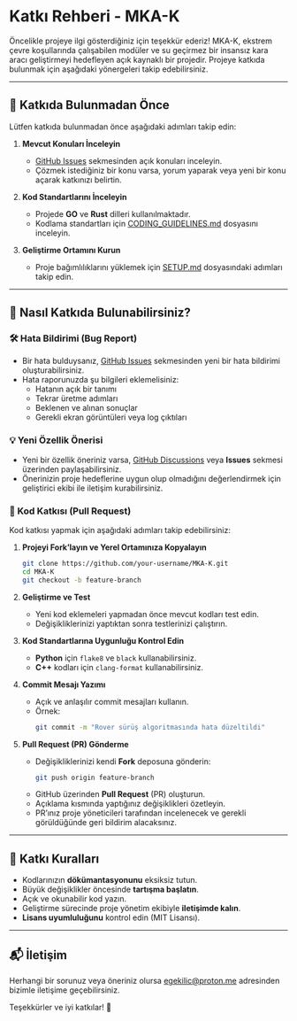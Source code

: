 # Katkı Rehberi - MKA-K  

Öncelikle projeye ilgi gösterdiğiniz için teşekkür ederiz! MKA-K, ekstrem çevre koşullarında çalışabilen modüler ve su geçirmez bir insansız kara aracı geliştirmeyi hedefleyen açık kaynaklı bir projedir. Projeye katkıda bulunmak için aşağıdaki yönergeleri takip edebilirsiniz.  

---

## 📌 Katkıda Bulunmadan Önce  

Lütfen katkıda bulunmadan önce aşağıdaki adımları takip edin:  

1. **Mevcut Konuları İnceleyin**  
   - [GitHub Issues](https://github.com/orgs/MKA-K/discussions) sekmesinden açık konuları inceleyin.  
   - Çözmek istediğiniz bir konu varsa, yorum yaparak veya yeni bir konu açarak katkınızı belirtin.  

2. **Kod Standartlarını İnceleyin**  
   - Projede **GO** ve **Rust** dilleri kullanılmaktadır.  
   - Kodlama standartları için [CODING_GUIDELINES.md](CODING_GUIDELINES.md) dosyasını inceleyin.  

3. **Geliştirme Ortamını Kurun**  
   - Proje bağımlılıklarını yüklemek için [SETUP.md](SETUP.md) dosyasındaki adımları takip edin.  

---

## 🚀 Nasıl Katkıda Bulunabilirsiniz?  

### 🛠️ Hata Bildirimi (Bug Report)  
- Bir hata bulduysanız, [GitHub Issues](https://github.com/MKA-K/issues) sekmesinden yeni bir hata bildirimi oluşturabilirsiniz.  
- Hata raporunuzda şu bilgileri eklemelisiniz:  
  - Hatanın açık bir tanımı  
  - Tekrar üretme adımları  
  - Beklenen ve alınan sonuçlar  
  - Gerekli ekran görüntüleri veya log çıktıları  

### 💡 Yeni Özellik Önerisi  
- Yeni bir özellik öneriniz varsa, [GitHub Discussions](https://github.com/MKA-K/discussions) veya **Issues** sekmesi üzerinden paylaşabilirsiniz.  
- Önerinizin proje hedeflerine uygun olup olmadığını değerlendirmek için geliştirici ekibi ile iletişim kurabilirsiniz.  

### 🔧 Kod Katkısı (Pull Request)  
Kod katkısı yapmak için aşağıdaki adımları takip edebilirsiniz:  

1. **Projeyi Fork’layın ve Yerel Ortamınıza Kopyalayın**  
   ```sh
   git clone https://github.com/your-username/MKA-K.git
   cd MKA-K
   git checkout -b feature-branch
   ```  
2. **Geliştirme ve Test**  
   - Yeni kod eklemeleri yapmadan önce mevcut kodları test edin.  
   - Değişikliklerinizi yaptıktan sonra testlerinizi çalıştırın.  

3. **Kod Standartlarına Uygunluğu Kontrol Edin**  
   - **Python** için `flake8` ve `black` kullanabilirsiniz.  
   - **C++** kodları için `clang-format` kullanabilirsiniz.  

4. **Commit Mesajı Yazımı**  
   - Açık ve anlaşılır commit mesajları kullanın.  
   - Örnek:  
     ```sh
     git commit -m "Rover sürüş algoritmasında hata düzeltildi"
     ```
     
5. **Pull Request (PR) Gönderme**  
   - Değişikliklerinizi kendi **Fork** deposuna gönderin:  
     ```sh
     git push origin feature-branch
     ```  
   - GitHub üzerinden **Pull Request** (PR) oluşturun.  
   - Açıklama kısmında yaptığınız değişiklikleri özetleyin.  
   - PR’ınız proje yöneticileri tarafından incelenecek ve gerekli görüldüğünde geri bildirim alacaksınız.  

---

## 📜 Katkı Kuralları  

- Kodlarınızın **dökümantasyonunu** eksiksiz tutun.  
- Büyük değişiklikler öncesinde **tartışma başlatın**.  
- Açık ve okunabilir kod yazın.  
- Geliştirme sürecinde proje yönetim ekibiyle **iletişimde kalın**.  
- **Lisans uyumluluğunu** kontrol edin (MIT Lisansı).  

---

## 📬 İletişim  

Herhangi bir sorunuz veya öneriniz olursa [egekilic@proton.me](mailto:egekilic@proton.me) adresinden bizimle iletişime geçebilirsiniz.  

Teşekkürler ve iyi katkılar! 🚀
